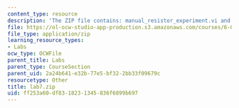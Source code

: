 ```yaml
---
content_type: resource
description: 'The ZIP file contains: manual_resistor_experiment.vi and resistor_experiment.vi.'
file: https://ol-ocw-studio-app-production.s3.amazonaws.com/courses/6-071j-introduction-to-electronics-signals-and-measurement-spring-2006/ff253a60df8318231345836f6899b697_lab7.zip
file_type: application/zip
learning_resource_types:
- Labs
ocw_type: OCWFile
parent_title: Labs
parent_type: CourseSection
parent_uid: 2a24b641-e32b-77e5-bf32-2bb33f09679c
resourcetype: Other
title: lab7.zip
uid: ff253a60-df83-1823-1345-836f6899b697
---
```


